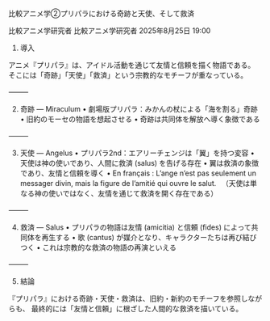 比較アニメ学②プリパラにおける奇跡と天使、そして救済


比較アニメ学研究者
比較アニメ学研究者
2025年8月25日 19:00
1. 導入

アニメ『プリパラ』は、アイドル活動を通じて友情と信頼を描く物語である。
そこには「奇跡」「天使」「救済」という宗教的なモチーフが重なっている。

⸻

2. 奇跡 ― Miraculum
• 劇場版プリパラ：みかんの杖による「海を割る」奇跡
• 旧約のモーセの物語を想起させる
• 奇跡は共同体を解放へ導く象徴である

⸻

3. 天使 ― Angelus
• プリパラ2nd：エアリーチェンジは「翼」を持つ変容
• 天使は神の使いであり、人間に救済 (salus) を告げる存在
• 翼は救済の象徴であり、友情と信頼を導く
• En français : L’ange n’est pas seulement un messager divin, mais la figure de l’amitié qui ouvre le salut.
　（天使は単なる神の使いではなく、友情を通じて救済を開く存在である）

⸻

4. 救済 ― Salus
• プリパラの物語は友情 (amicitia) と信頼 (fides) によって共同体を再生する
• 歌 (cantus) が媒介となり、キャラクターたちは再び結びつく
• これは宗教的な救済の物語の再演といえる

⸻

5. 結論

『プリパラ』における奇跡・天使・救済は、旧約・新約のモチーフを参照しながらも、
最終的には「友情と信頼」に根ざした人間的な救済を描いている。
